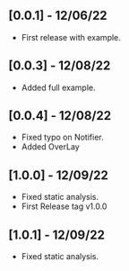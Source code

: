 ## [0.0.1] - 12/06/22

* First release with example.


## [0.0.3] - 12/08/22

* Added full example.

## [0.0.4] - 12/08/22

* Fixed typo on Notifier.
* Added OverLay 

## [1.0.0] - 12/09/22

* Fixed static analysis.
* First Release tag v1.0.0


## [1.0.1] - 12/09/22

* Fixed static analysis.
